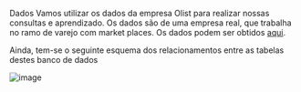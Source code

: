 Dados
Vamos utilizar os dados da empresa Olist para realizar nossas consultas e aprendizado. Os dados são de uma empresa real, que trabalha no ramo de varejo com market places. Os dados podem ser obtidos [aqui](https://drive.google.com/file/d/1YEohXFk7zSajy3Nitzi_svDnu9x4ZFn8/view).

Ainda, tem-se o seguinte esquema dos relacionamentos entre as tabelas destes banco de dados

![image](https://github.com/user-attachments/assets/dcf7eee0-15c2-46da-8047-9841d72b67c0)
